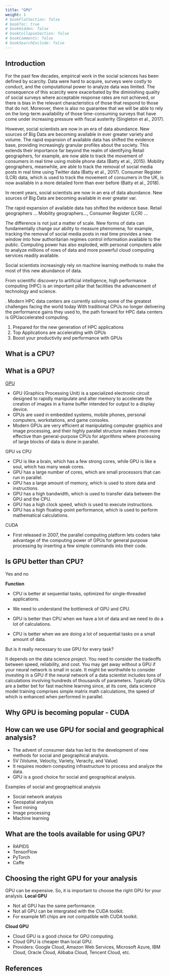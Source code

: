```yaml
---
title: "GPU"
weight: 1
# bookFlatSection: false
# bookToc: true
# bookHidden: false
# bookCollapseSection: false
# bookComments: false
# bookSearchExclude: false
---
```


## Introduction 

For the past few decades, empirical work in the social sciences has been defined by scarcity. Data were hard to acquire, surveys were costly to conduct, and the computational power to analyze data was limited. The consequence of this scarcity were exacerbated by the diminishing quality of social surveys where acceptable response rates are not achieved, or there is bias in the relevant characteristics of those that respond to those that do not. Moreover, there is also no guarantee that we will be able to rely on the long-term availability of those time-consuming surveys that have come under increasing pressure with fiscal austerity (Singleton et al., 2017). 

However, social scientists are now in an era of data abundance. New sources of Big Data are becoming available in ever greater variety and volume. The rapid expansion of available data has shifted the evidence base, providing increasingly granular profiles about the society. This extends their importance far beyond the realm of identifying  Retail geographers, for example, are now able to track the movement of consumers in real time using mobile phone data (Batty et al., 2015). Mobility geographers, meanwhile, are able to track the removal of social media posts in real time using Twitter data (Batty et al., 2017). Consumer Register (LCR) data, which is used to track the movement of consumers in the UK, is now available in a more detailed form than ever before (Batty et al., 2018).




In recent years, social scientists are now in an era of data abundance. New sources of Big Data are becoming available in ever greater var.

The rapid expansion of available data has shifted the evidence base. Retail geographers ... Mobility geographers..., Consumer Register (LCR)  ...

The difference is not just a matter of scale. New forms of data can fundamentally change our ability to measure phenomena; for example, tracking the removal of social media posts in real time provides a new window into how authoritarian regimes control information available to the public. Computing power has also exploded, with personal computers able to analyze millions of rows of data and more powerful cloud computing services readily available.


Social scientists increasingly rely on machine learning methods to make the most of this new abundance of data.

From scientific discovery to artificial intelligence, high performance computing (HPC) is an important pillar
that facilities the advancement of technology and science. 

. Modern HPC data centers are currently solving some of the greatest challenges facing the world today With traditional CPUs no longer delivering the performance gains they used to, the path forward for HPC data centers is GPUaccelerated computing.  


1. Prepared for the new generation of HPC applications 
2. Top Applications are accelerating with GPUs
3. Boost your productivity and performance with GPUs

## What is a CPU?

## What is a GPU?

[GPU](https://www.zhihu.com/question/319355296)

- GPU (Graphics Processing Unit) is a specialized electronic circuit designed to rapidly manipulate and alter memory to accelerate the creation of images in a frame buffer intended for output to a display device. 
- GPUs are used in embedded systems, mobile phones, personal computers, workstations, and game consoles. 
- Modern GPUs are very efficient at manipulating computer graphics and image processing, and their highly parallel structure makes them more effective than general-purpose CPUs for algorithms where processing of large blocks of data is done in parallel. 

GPU vs CPU 
- CPU is like a brain, which has a few strong cores, while GPU is like a soul, which has many weak cores.
- GPU has a large number of cores, which are small processors that can run in parallel.
- GPU has a large amount of memory, which is used to store data and instructions.
- GPU has a high bandwidth, which is used to transfer data between the GPU and the CPU.
- GPU has a high clock speed, which is used to execute instructions.
- GPU has a high floating-point performance, which is used to perform mathematical calculations.

CUDA 
- First released in 2007, the parallel computing platform lets coders take advantage of the computing power of GPUs for general purpose processing by inserting a few simple commands into their code.

## Is GPU better than CPU?
Yes and no 

**Function** 
- CPU is better at sequential tasks, optimized for single-threaded applications.

- We need to understand the bottleneck of GPU and CPU. 
- GPU is better than CPU when we have a lot of data and we need to do a lot of calculations.
- CPU is better when we are doing a lot of sequential tasks on a small amount of data.

But is it really necessary to use GPU for every task?

It depends on the data science project. You need to consider the tradeoffs between speed, reliability, and cost.
You may get away without a GPU if your neural network is small in scale.
It might be worthwhile to consider investing in a GPU if the neural network of a data scientist includes tons of calculations involving hundreds of thousands of parameters.
Typically GPUs are a better bet for fast machine learning since, at its core, data science model training comprises simple matrix math calculations, the speed of which is enhanced when performed in parallel.


## Why GPU is becoming popular - CUDA 



## How can we use GPU for social and geographical analysis? 
- The advent of consumer data has led to the development of new methods for social and geographical analysis.
- 5V (Volume, Velocity, Variety, Veracity, and Value) 
- It requires modern computing infrastructure to process and analyze the data.
- GPU is a good choice for social and geographical analysis.

Examples of social and geographical analysis
- Social network analysis
- Geospatial analysis
- Text mining
- Image processing
- Machine learning

## What are the tools available for using GPU?

- RAPIDS
- TensorFlow
- PyTorch
- Caffe

## Choosing the right GPU for your analysis

GPU can be expensive. So, it is important to choose the right GPU for your analysis. 
**Local GPU**
- Not all GPU has the same performance. 
- Not all GPU can be intergrated with the CUDA toolkit.
- For example M1 chips are not compatible with CUDA toolkit.

**Cloud GPU**
- Cloud GPU is a good choice for GPU computing.
- Cloud GPU is cheaper than local GPU.
- Providers: Google Cloud, Amazon Web Services, Microsoft Azure, IBM Cloud, Oracle Cloud, Alibaba Cloud, Tencent Cloud, etc.




## References 


